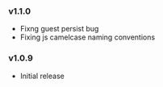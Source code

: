 ### v1.1.0

* Fixng guest persist bug
* Fixing js camelcase naming conventions

### v1.0.9

* Initial release
